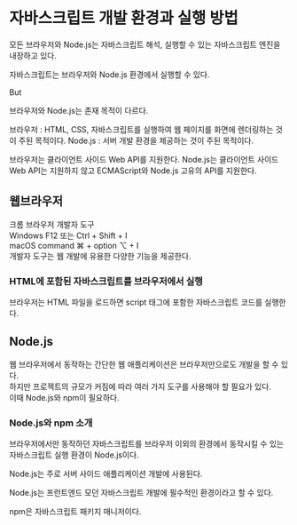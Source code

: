 # 자바스크립트 개발 환경과 실행 방법

모든 브라우저와 Node.js는 자바스크립트 해석, 실행할 수 있는 자바스크립트 엔진을 내장하고 있다.

자바스크립트는 브라우저와 Node.js 환경에서 실행할 수 있다.

But

브라우저와 Node.js는 존재 목적이 다르다.

브라우저 : HTML, CSS, 자바스크립트를 실행하여 웹 페이지를 화면에 렌더링하는 것이 주된 목적이다.
Node.js : 서버 개발 환경을 제공하는 것이 주된 목적이다.

브라우저는 클라이언트 사이드 Web API를 지원한다.
Node.js는 클라이언트 사이드 Web API는 지원하지 않고 ECMAScript와 Node.js 고유의 API를 지원한다.

## 웹브라우저

크롬 브라우저 개발자 도구   
Windows	F12 또는 Ctrl + Shift + I   
macOS	command ⌘ + option ⌥ + I   
개발자 도구는 웹 개발에 유용한 다양한 기능을 제공한다.

### HTML에 포함된 자바스크립트를 브라우저에서 실행
브라우저는 HTML 파일을 로드하면 script 태그에 포함한 자바스크립트 코드를 실행한다.

## Node.js

웹 브라우저에서 동작하는 간단한 웹 애플리케이션은 브라우저만으로도 개발을 할 수 있다.    
하지만 프로젝트의 규모가 커짐에 따라 여러 가지 도구를 사용해야 할 필요가 있다.    
이때 Node.js와 npm이 필요하다.

### Node.js와 npm 소개

브라우저에서만 동작하던 자바스크립트를 브라우저 이외의 환경에서 동작시킬 수 있는    
자바스크립트 실행 환경이 Node.js이다.

Node.js는 주로 서버 사이드 애플리케이션 개발에 사용된다.

Node.js는 프런트엔드 모던 자바스크립트 개발에 필수적인 환경이라고 할 수 있다.

npm은 자바스크립트 패키지 매니저이다.